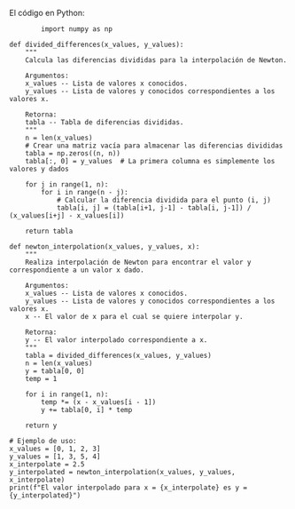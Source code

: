 El código en Python:

            import numpy as np
    
    def divided_differences(x_values, y_values):
        """
        Calcula las diferencias divididas para la interpolación de Newton.
        
        Argumentos:
        x_values -- Lista de valores x conocidos.
        y_values -- Lista de valores y conocidos correspondientes a los valores x.
        
        Retorna:
        tabla -- Tabla de diferencias divididas.
        """
        n = len(x_values)
        # Crear una matriz vacía para almacenar las diferencias divididas
        tabla = np.zeros((n, n))
        tabla[:, 0] = y_values  # La primera columna es simplemente los valores y dados
        
        for j in range(1, n):
            for i in range(n - j):
                # Calcular la diferencia dividida para el punto (i, j)
                tabla[i, j] = (tabla[i+1, j-1] - tabla[i, j-1]) / (x_values[i+j] - x_values[i])
        
        return tabla
    
    def newton_interpolation(x_values, y_values, x):
        """
        Realiza interpolación de Newton para encontrar el valor y correspondiente a un valor x dado.
        
        Argumentos:
        x_values -- Lista de valores x conocidos.
        y_values -- Lista de valores y conocidos correspondientes a los valores x.
        x -- El valor de x para el cual se quiere interpolar y.
        
        Retorna:
        y -- El valor interpolado correspondiente a x.
        """
        tabla = divided_differences(x_values, y_values)
        n = len(x_values)
        y = tabla[0, 0]
        temp = 1
        
        for i in range(1, n):
            temp *= (x - x_values[i - 1])
            y += tabla[0, i] * temp
        
        return y
    
    # Ejemplo de uso:
    x_values = [0, 1, 2, 3]
    y_values = [1, 3, 5, 4]
    x_interpolate = 2.5
    y_interpolated = newton_interpolation(x_values, y_values, x_interpolate)
    print(f"El valor interpolado para x = {x_interpolate} es y = {y_interpolated}")


